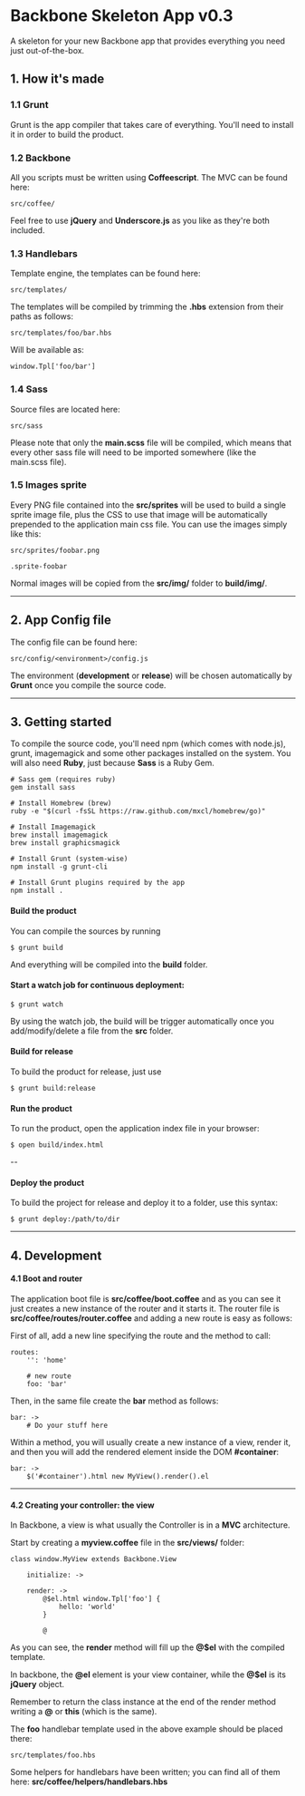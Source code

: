 # Backbone Skeleton App v0.3

A skeleton for your new Backbone app that provides everything you need just out-of-the-box.

## 1. How it's made

### 1.1 Grunt

Grunt is the app compiler that takes care of everything. You'll need to install it in order to build the product.

### 1.2 Backbone

All you scripts must be written using **Coffeescript**. The MVC can be found here:

    src/coffee/
    
Feel free to use **jQuery** and **Underscore.js** as you like as they're both included.

### 1.3 Handlebars

Template engine, the templates can be found here:

    src/templates/
    
The templates will be compiled by trimming the **.hbs** extension from their paths as follows:

    src/templates/foo/bar.hbs
    
Will be available as:

    window.Tpl['foo/bar']
    
### 1.4 Sass

Source files are located here:

    src/sass
    
Please note that only the **main.scss** file will be compiled, which means that every other sass file will need to be imported somewhere (like the main.scss file).

### 1.5 Images sprite

Every PNG file contained into the **src/sprites** will be used to build a single sprite image file, plus the CSS to use that image will be automatically prepended to the application main css file. You can use the images simply like this:

    src/sprites/foobar.png
    
    .sprite-foobar

Normal images will be copied from the **src/img/** folder to **build/img/**.

---

## 2. App Config file

The config file can be found here:

    src/config/<environment>/config.js
    
The environment (**development** or **release**) will be chosen automatically by **Grunt** once you compile the source code.

---

## 3. Getting started

To compile the source code, you'll need npm (which comes with node.js), grunt, imagemagick and some other packages installed on the system.
You will also need **Ruby**, just because **Sass** is a Ruby Gem.
    
    # Sass gem (requires ruby)
    gem install sass
    
    # Install Homebrew (brew)
    ruby -e "$(curl -fsSL https://raw.github.com/mxcl/homebrew/go)"
    
    # Install Imagemagick
    brew install imagemagick
    brew install graphicsmagick

    # Install Grunt (system-wise)
    npm install -g grunt-cli
    
    # Install Grunt plugins required by the app
    npm install .
    

#### Build the product
    
You can compile the sources by running
    
    $ grunt build
    
And everything will be compiled into the **build** folder.

#### Start a watch job for continuous deployment:
    
    $ grunt watch
    
By using the watch job, the build will be trigger automatically once you add/modify/delete a file from the **src** folder.


#### Build for release

To build the product for release, just use

    $ grunt build:release

#### Run the product

To run the product, open the application index file in your browser:

    $ open build/index.html

--

#### Deploy the product

To build the project for release and deploy it to a folder, use this syntax:
    
    $ grunt deploy:/path/to/dir
    
---

## 4. Development

#### 4.1 Boot and router

The application boot file is **src/coffee/boot.coffee** and as you can see it just creates a new instance of the router and it starts it.
The router file is **src/coffee/routes/router.coffee** and adding a new route is easy as follows:

First of all, add a new line specifying the route and the method to call:

    routes:
        '': 'home'

        # new route
        foo: 'bar'

Then, in the same file create the **bar** method as follows:

    bar: ->
        # Do your stuff here

Within a method, you will usually create a new instance of a view, render it, and then you will add the rendered element inside the DOM **#container**:

    bar: ->
        $('#container').html new MyView().render().el

---

#### 4.2 Creating your controller: the view
    
In Backbone, a view is what usually the Controller is in a **MVC** architecture.

Start by creating a **myview.coffee** file in the **src/views/** folder:

    class window.MyView extends Backbone.View

        initialize: -> 
        
        render: ->  
            @$el.html window.Tpl['foo'] {
                hello: 'world'
            }
        
            @

As you can see, the **render** method will fill up the **@$el** with the compiled template.

In backbone, the **@el** element is your view container, while the **@$el** is its **jQuery** object.

Remember to return the class instance at the end of the render method writing a **@** or **this** (which is the same).

The **foo** handlebar template used in the above example should be placed there:
    
    src/templates/foo.hbs
    
Some helpers for handlebars have been written; you can find all of them here: **src/coffee/helpers/handlebars.hbs**
